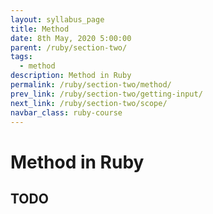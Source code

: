 ```yaml
---
layout: syllabus_page
title: Method
date: 8th May, 2020 5:00:00
parent: /ruby/section-two/
tags:
  - method
description: Method in Ruby
permalink: /ruby/section-two/method/
prev_link: /ruby/section-two/getting-input/
next_link: /ruby/section-two/scope/
navbar_class: ruby-course
---
```


# Method in Ruby

## TODO
